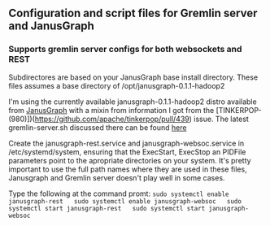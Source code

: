 ## Configuration and script files for Gremlin server and JanusGraph
### Supports gremlin server configs for both websockets and REST  

Subdirectores are based on your JanusGraph base install directory.  These files assumes a base directory of /opt/janusgraph-0.1.1-hadoop2  

I'm using the currently available janusgraph-0.1.1-hadoop2 distro available from [JanusGraph](https://github.com/JanusGraph/janusgraph/releases) with a mixin from information I got from the [TINKERPOP-(980)])(https://github.com/apache/tinkerpop/pull/439) issue.  The latest gremlin-server.sh discussed there can be found [here](https://raw.githubusercontent.com/apache/tinkerpop/master/gremlin-server/src/main/bin/gremlin-server.sh)  

Create the janusgraph-rest.service and janusgraph-websoc.service in /etc/systemd/system, ensuring that the ExecStart, ExecStop an PIDFile parameters point to the apropriate directories on your system.  It's pretty important to use the full path names where they are used in these files, Janusgraph and Gremlin server doesn't play well in some cases.  

Type the following at the command promt:
`sudo systemctl enable janusgraph-rest  
sudo systemctl enable janusgraph-websoc  
sudo systemctl start janusgraph-rest  
sudo systemctl start janusgraph-websoc`